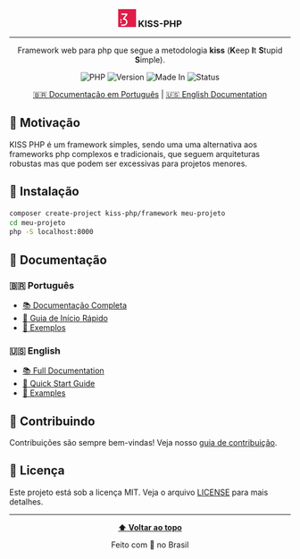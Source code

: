 <div align="center">

  <h3 style="display: inline;">
    <img src="./kiss-php.webp" alt="ícone do framework" height="32" width="32">
    <strong>KISS-PHP</strong>
  </h3>

  ---
  
  Framework web para php que segue a metodologia **kiss** (**K**eep **I**t **S**tupid **S**imple).
  
  ![PHP](https://img.shields.io/badge/PHP-8.4-purple)
  ![Version](https://img.shields.io/badge/last_version-alpha_0.1-orange)
  ![Made In](https://img.shields.io/badge/Made_In-Brazil-green)
  ![Status](https://img.shields.io/badge/Status-Development-red)

  [🇧🇷 Documentação em Português](README.md) | [🇺🇸 English Documentation](README.en.md)
  
</div>

## 🧠 Motivação

KISS PHP é um framework simples, sendo uma uma alternativa aos frameworks php complexos e tradicionais, que seguem arquiteturas robustas mas que podem ser excessivas para projetos menores.

## 🚀 Instalação

```bash
composer create-project kiss-php/framework meu-projeto
cd meu-projeto
php -S localhost:8000
```

## 📖 Documentação

### 🇧🇷 Português
- [📚 Documentação Completa](docs/pt/documentation.md)
- [🚀 Guia de Início Rápido](docs/pt/quickstart.md)
- [🔧 Exemplos](docs/pt/examples.md)

### 🇺🇸 English
- [📚 Full Documentation](docs/en/README.md)
- [🚀 Quick Start Guide](docs/en/quickstart.md)
- [🔧 Examples](docs/en/examples.md)

## 🤝 Contribuindo

Contribuições são sempre bem-vindas! Veja nosso [guia de contribuição](CONTRIBUTING.md).

## 📄 Licença

Este projeto está sob a licença MIT. Veja o arquivo [LICENSE](LICENSE) para mais detalhes.

---

<div align="center">
    
  **[⬆ Voltar ao topo](#-kiss-php)**

  Feito com 💜 no Brasil

</div>